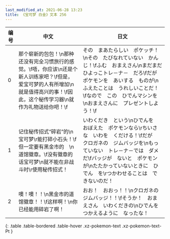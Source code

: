 ```yaml
---
last_modified_at: 2021-06-28 13:23
title: 《宝可梦 白金》文本 256
---
```

| 编号 | 中文 | 日文 |
| ---- | ---- | ---- |
| 0 | 那个崭新的包包！\n那种还没有完全习惯旅行的感觉。\f唔，你应该\n还是个新人训练家吧？\f但是，爱宝可梦的人有所增加\n就是值得高兴的事！\f因此，这个秘传学习器\n就作为礼物送给你吧！\f | その　まあたらしい　ポケッチ！\nその　たびなれていない　かんじ！\fふむ　おまえさん\nまだまだ　ひよっこトレ－ナ－　だろ\fだが　ポケモンを　あいする　ものが\nふえたことは　うれしいことだ！\fなので　この　ひでんマシンを\nおまえさんに　プレゼントしよう！\f |
| 1 | 记住秘传招式“碎岩”的\n宝可梦\r能打碎小石头！\f但一定要有黑金市的　\n道馆徽章。\f没有徽章的话宝可梦\n就不能在非战斗时\r使用秘传招式！ | いわくだき　という\nひでんを　おぼえた　ポケモンなら\rちいさな　いわを　くだける！\fだが　クロガネの　ジムバッジを\nもっていない　トレ－ナ－では　ダメだ\fバッジが　ないと　ポケモンが\nたたかっていないときに　ひでん　を\rつかわせることは　できないのだ！ |
| 2 | 噢！噢！！\n黑金市的道馆徽章！！\f这样啊！\n你已经能用碎岩了啊！ | おお！　おおっ！！\nクロガネの　ジムバッジ！！\fそうか！　おまえさん　いわくだきの\nひでんを　つかえるように　なったな！ |
{: .table .table-bordered .table-hover .xz-pokemon-text .xz-pokemon-text-Pt }
